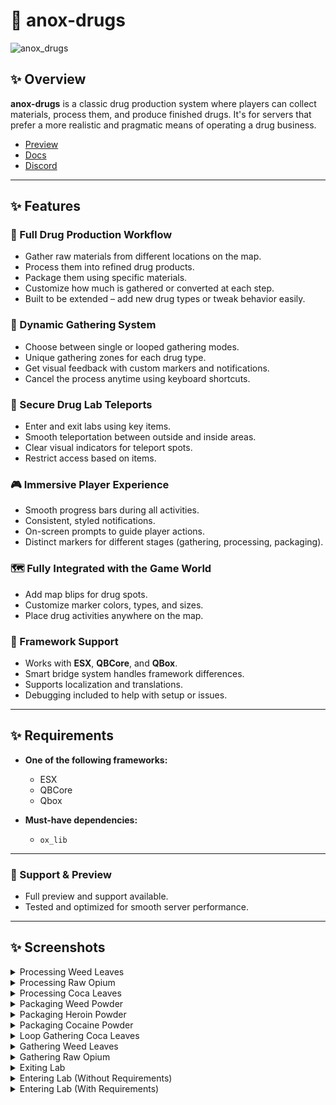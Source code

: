 # 🌿 anox-drugs

![anox_drugs](https://github.com/user-attachments/assets/2a786021-8aea-4afe-9a90-236cfa2fc233)


## ✨ Overview

**anox-drugs** is a classic drug production system where players can collect materials, process them, and produce finished drugs. It's for servers that prefer a more realistic and pragmatic means of operating a drug business.

- [Preview](https://www.youtube.com/watch?v=6z6vfB9S5Ns&t=1s)
- [Docs](https://anoxstudios.gitbook.io/anoxstudios/free-scripts/anox-drugs)
- [Discord](https://discord.gg/gbJ5SyBJBv)

---

## ✨ Features

### 🌿 Full Drug Production Workflow
- Gather raw materials from different locations on the map.
- Process them into refined drug products.
- Package them using specific materials.
- Customize how much is gathered or converted at each step.
- Built to be extended – add new drug types or tweak behavior easily.

### 🔄 Dynamic Gathering System
- Choose between single or looped gathering modes.
- Unique gathering zones for each drug type.
- Get visual feedback with custom markers and notifications.
- Cancel the process anytime using keyboard shortcuts.

### 🧪 Secure Drug Lab Teleports
- Enter and exit labs using key items.
- Smooth teleportation between outside and inside areas.
- Clear visual indicators for teleport spots.
- Restrict access based on items.

### 🎮 Immersive Player Experience
- Smooth progress bars during all activities.
- Consistent, styled notifications.
- On-screen prompts to guide player actions.
- Distinct markers for different stages (gathering, processing, packaging).

### 🗺️ Fully Integrated with the Game World
- Add map blips for drug spots.
- Customize marker colors, types, and sizes.
- Place drug activities anywhere on the map.

### 🔧 Framework Support
- Works with **ESX**, **QBCore**, and **QBox**.
- Smart bridge system handles framework differences.
- Supports localization and translations.
- Debugging included to help with setup or issues.

---

## ✨ Requirements

- **One of the following frameworks:**
  - ESX  
  - QBCore  
  - Qbox

- **Must-have dependencies:**
  - `ox_lib`

---

### 💬 Support & Preview
- Full preview and support available.
- Tested and optimized for smooth server performance.

---

## ✨ Screenshots

<details>
  <summary>Processing Weed Leaves</summary>
  <img src="https://github.com/user-attachments/assets/23b83b96-2e82-4ea0-9977-4e253e2b21eb" width="100%">
</details>

<details>
  <summary>Processing Raw Opium</summary>
  <img src="https://github.com/user-attachments/assets/beabac4a-37f7-4641-be0a-0d09670fd243" width="100%">
</details>

<details>
  <summary>Processing Coca Leaves</summary>
  <img src="https://github.com/user-attachments/assets/e6cf63c9-56e3-418f-a323-d9300ec7bf14" width="100%">
</details>

<details>
  <summary>Packaging Weed Powder</summary>
  <img src="https://github.com/user-attachments/assets/9f3d1f75-58b0-4126-9d8a-6c2e827dbce4" width="100%">
</details>

<details>
  <summary>Packaging Heroin Powder</summary>
  <img src="https://github.com/user-attachments/assets/168473bd-88f5-471c-b284-acfe204d3729" width="100%">
</details>

<details>
  <summary>Packaging Cocaine Powder</summary>
  <img src="https://github.com/user-attachments/assets/b17c53a9-88da-4fa0-a770-3da33d41dd2e" width="100%">
</details>

<details>
  <summary>Loop Gathering Coca Leaves</summary>
  <img src="https://github.com/user-attachments/assets/29bf2ae8-f8d5-4b7a-96d0-b09517c6592a" width="100%">
</details>

<details>
  <summary>Gathering Weed Leaves</summary>
  <img src="https://github.com/user-attachments/assets/6209b2f8-a35f-486e-89fb-1455e0b05b7b" width="100%">
</details>

<details>
  <summary>Gathering Raw Opium</summary>
  <img src="https://github.com/user-attachments/assets/9cf6dd08-da19-4b4c-9b51-20238439e7ef" width="100%">
</details>

<details>
  <summary>Exiting Lab</summary>
  <img src="https://github.com/user-attachments/assets/a571ab1c-3bfb-4753-bb68-80769f8d77b7" width="100%">
</details>

<details>
  <summary>Entering Lab (Without Requirements)</summary>
  <img src="https://github.com/user-attachments/assets/deaf4a62-0f2e-41b0-a3a3-2bd698e53045" width="100%">
</details>

<details>
  <summary>Entering Lab (With Requirements)</summary>
  <img src="https://github.com/user-attachments/assets/99f73718-f2c9-4bd6-8315-b495119d1076" width="100%">
</details>

